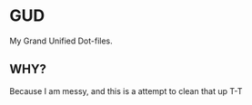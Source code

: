 # GUD
My Grand Unified Dot-files.

## WHY?
Because I am messy, and this is a attempt to clean that up T-T
